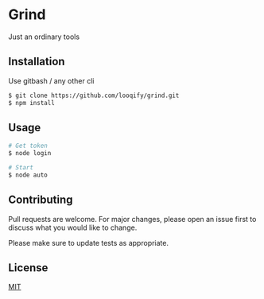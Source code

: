 # Grind

Just an ordinary tools

## Installation

Use gitbash / any other cli

```bash
$ git clone https://github.com/looqify/grind.git
$ npm install
```

## Usage

```bash
# Get token
$ node login

# Start
$ node auto
```

## Contributing
Pull requests are welcome. For major changes, please open an issue first to discuss what you would like to change.

Please make sure to update tests as appropriate.

## License
[MIT](https://choosealicense.com/licenses/mit/)
